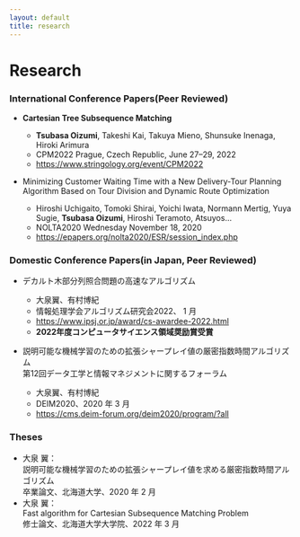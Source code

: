 ```yaml
---
layout: default
title: research
---
```


# Research

### International Conference Papers(Peer Reviewed)

- <strong>Cartesian Tree Subsequence Matching</strong>
  - <strong>Tsubasa Oizumi</strong>, Takeshi Kai, Takuya Mieno, Shunsuke Inenaga, Hiroki Arimura
  - CPM2022 Prague, Czech Republic, June 27–29, 2022
  - https://www.stringology.org/event/CPM2022

- Minimizing Customer Waiting Time with a New Delivery-Tour Planning Algorithm Based on Tour Division and Dynamic Route Optimization
  - Hiroshi Uchigaito, Tomoki Shirai, Yoichi Iwata, Normann Mertig, Yuya Sugie, <strong>Tsubasa Oizumi</strong>, Hiroshi Teramoto, Atsuyos...
  - NOLTA2020 Wednesday November 18, 2020
  - https://epapers.org/nolta2020/ESR/session_index.php

### Domestic Conference Papers(in Japan, Peer Reviewed)

- デカルト木部分列照合問題の高速なアルゴリズム
  - 大泉翼、有村博紀
  - 情報処理学会アルゴリズム研究会2022、 1 月
  - https://www.ipsj.or.jp/award/cs-awardee-2022.html
  - **2022年度コンピュータサイエンス領域奨励賞受賞**

- 説明可能な機械学習のための拡張シャープレイ値の厳密指数時間アルゴリズム<br>第12回データ工学と情報マネジメントに関するフォーラム
  - 大泉翼、有村博紀
  - DEIM2020、2020 年 3 月
  - https://cms.deim-forum.org/deim2020/program/?all


### Theses
- 大泉 翼：<br>説明可能な機械学習のための拡張シャープレイ値を求める厳密指数時間アルゴリズム<br>卒業論文、北海道大学、2020 年 2 月
- 大泉 翼：<br>Fast algorithm for Cartesian Subsequence Matching Problem<br>修士論文、北海道大学大学院、2022 年 3 月
